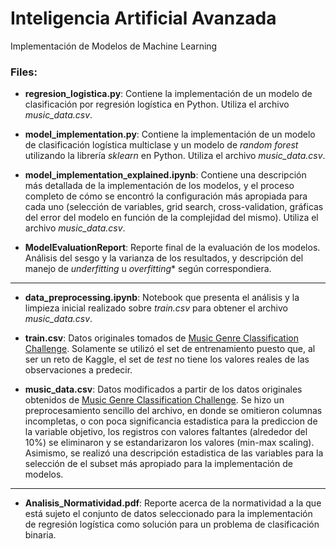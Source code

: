 # Inteligencia Artificial Avanzada
Implementación de Modelos de Machine Learning

### **Files**:
  
* **regresion_logistica.py**: Contiene la implementación de un modelo de clasificación por regresión logística en Python. Utiliza el archivo *music_data.csv*.

* **model_implementation.py**: Contiene la implementación de un modelo de clasificación logística multiclase y un modelo de *random forest* utilizando la librería *sklearn* en Python. Utiliza el archivo *music_data.csv*.

* **model_implementation_explained.ipynb**: Contiene una descripción más detallada de la implementación de los modelos, y el proceso completo de cómo se encontró la configuración más apropiada para cada uno (selección de variables, grid search, cross-validation, gráficas del error del modelo en función de la complejidad del mismo). Utiliza el archivo *music_data.csv*.

* **ModelEvaluationReport**: Reporte final de la evaluación de los modelos. Análisis del sesgo y la varianza de los resultados, y descripción del manejo de *underfitting* u *overfitting** según correspondiera.
  
-----------------------------------------

* **data_preprocessing.ipynb**: Notebook que presenta el análisis y la limpieza inicial realizado sobre *train.csv* para obtener el archivo *music_data.csv*.

* **train.csv**: Datos originales tomados de [Music Genre Classification Challenge](https://www.kaggle.com/datasets/purumalgi/music-genre-classification). Solamente se utilizó el set de entrenamiento puesto que, al ser un reto de Kaggle, el set de *test* no tiene los valores reales de las observaciones a predecir.

* **music_data.csv**: Datos modificados a partir de los datos originales obtenidos de [Music Genre Classification Challenge](https://www.kaggle.com/datasets/purumalgi/music-genre-classification). Se hizo un preprocesamiento sencillo del archivo, en donde se omitieron columnas incompletas, o con poca significancia estadistica para la prediccion de la variable objetivo, los registros con valores faltantes (alrededor del 10%) se eliminaron y se estandarizaron los valores (min-max scaling). Asimismo, se realizó una descripción estadistica de las variables para la selección de el subset más apropiado para la implementación de modelos.

-----------------------------------------

* **Analisis_Normatividad.pdf**: Reporte acerca de la normatividad a la que está sujeto el conjunto de datos seleccionado para la implementación de regresión logística como solución para un problema de clasificación binaria.
